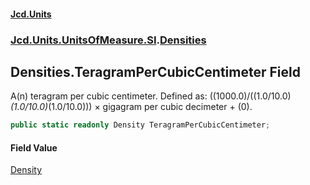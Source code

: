 #### [Jcd.Units](index.md 'index')
### [Jcd.Units.UnitsOfMeasure.SI](Jcd.Units.UnitsOfMeasure.SI.md 'Jcd.Units.UnitsOfMeasure.SI').[Densities](Densities.md 'Jcd.Units.UnitsOfMeasure.SI.Densities')

## Densities.TeragramPerCubicCentimeter Field

A(n) teragram per cubic centimeter. Defined as: ((1000.0)/((1.0/10.0)*(1.0/10.0)*(1.0/10.0))) × gigagram per cubic decimeter + (0).

```csharp
public static readonly Density TeragramPerCubicCentimeter;
```

#### Field Value
[Density](Density.md 'Jcd.Units.UnitTypes.Density')